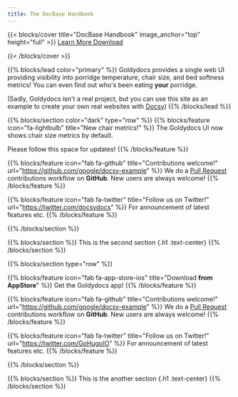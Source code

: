 ```yaml
---
title: The DocBase Handbook
---
```


{{< blocks/cover title="DocBase Handbook" image_anchor="top" height="full" >}}
<a class="btn btn-lg btn-primary me-3 mb-4" href="./docs/"> Learn More
<i class="fas fa-arrow-alt-circle-right ms-2"></i> </a>
<a class="btn btn-lg btn-secondary me-3 mb-4" href="https://github.com/google/docsy-example">
Download <i class="fab fa-github ms-2 "></i> </a>

{{< /blocks/cover >}}

{{% blocks/lead color="primary" %}} Goldydocs provides a single web UI providing
visibility into porridge temperature, chair size, and bed softness metrics! You
can even find out who's been eating **your** porridge.

(Sadly, Goldydocs isn't a real project, but you can use this site as an example
to create your own real websites with [Docsy](https://docsy.dev))
{{% /blocks/lead %}}

{{% blocks/section color="dark" type="row" %}}
{{% blocks/feature icon="fa-lightbulb" title="New chair metrics!" %}} The
Goldydocs UI now shows chair size metrics by default.

Please follow this space for updates! {{% /blocks/feature %}}

{{% blocks/feature icon="fab fa-github" title="Contributions welcome!" url="https://github.com/google/docsy-example" %}}
We do a [Pull Request](https://github.com/google/docsy-example/pulls)
contributions workflow on **GitHub**. New users are always welcome!
{{% /blocks/feature %}}

{{% blocks/feature icon="fab fa-twitter" title="Follow us on Twitter!" url="https://twitter.com/docsydocs" %}}
For announcement of latest features etc. {{% /blocks/feature %}}

{{% /blocks/section %}}

{{% blocks/section %}} This is the second section {.h1 .text-center}
{{% /blocks/section %}}

{{% blocks/section type="row" %}}

{{% blocks/feature icon="fab fa-app-store-ios" title="Download **from AppStore**" %}}
Get the Goldydocs app! {{% /blocks/feature %}}

{{% blocks/feature icon="fab fa-github" title="Contributions welcome!"
    url="https://github.com/google/docsy-example" %}} We do a [Pull Request](https://github.com/google/docsy-example/pulls)
contributions workflow on **GitHub**. New users are always welcome! {{% /blocks/feature %}}

{{% blocks/feature icon="fab fa-twitter" title="Follow us on Twitter!"
    url="https://twitter.com/GoHugoIO" %}} For announcement of latest features etc.
{{% /blocks/feature %}}

{{% /blocks/section %}}

{{% blocks/section %}} This is the another section {.h1 .text-center}
{{% /blocks/section %}}
